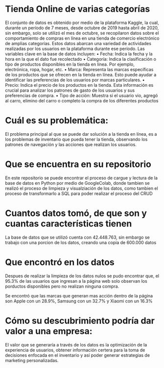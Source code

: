#   Tienda Online de varias categorías

El conjunto de datos es obtenido por medio de la plataforma Kaggle, la cual, durante un período de 7 meses, desde octubre de 2019 hasta abril de 2020, sin embargo, solo se utilizó el mes de octubre, se recopilaron datos sobre el comportamiento de compras en línea en una tienda de comercio electrónico de amplias categorías. Estos datos abarcan una variedad de actividades realizadas por los usuarios en la plataforma durante ese período.
Las variables clave en la base de datos incluyen:
•	Fecha: Indica la fecha y la hora en la que el dato fue recolectado
•	Categoría: Indica la clasificación o tipo de productos disponibles en la tienda en línea. Por ejemplo, electrónica, ropa, hogar, etc.
•	Marca: Representa las marcas específicas de los productos que se ofrecen en la tienda en línea. Esto puede ayudar a identificar las preferencias de los usuarios por marcas particulares.
•	Precio: Indica el precio de los productos en la tienda. Esta información es crucial para analizar los patrones de gasto de los usuarios y sus preferencias de compra.
•	Tipo de acción: Muestra si el usuario vio, agregó al carro, elimino del carro o completo la compra de los diferentes productos


# Cuál es su problemática:
El problema principal al que se puede dar solución a la tienda en línea, es a los problemas de inventario que pueda tener la tienda, observando los patrones de navegación y las acciones que realizan los usuarios.   


# Que se encuentra en su repositorio
En este repositorio se puede encontrar el proceso de cargue y lectura de la base de datos en Python por medio de GoogleColab, donde tambien se realizó el proceso de limpieza y visualziación de los datos, como tambien el proceso de transformarlo a SQL para poder realizar el proceso del CRUD

# Cuantos datos tomó, de que son y cuantas características tienen
La base de datos que se utilizó cuenta con 42.448.763, sin embargo se trabajo con una porcion de los datos, creando una copia de 600.000 datos

# Que encontró en los datos

Despues de realizar la limpieza de los datos nulos se pudo encontrar que, el 95.3% de las usuarios que ingresan a la página web solo observan los porductos disponibles pero no realizan ninguna compra.

Se encontró que las marcas que generan mas acción dentro de la página son Apple con un 28.9%, Samsung con un 32.7% y Xiaomi con un 16.3%

# Cómo su descubrimiento podría dar valor a una empresa:
El valor que se generaría a través de los datos es la optimización de la experiencia de usuarios, obtener información certera para la toma de decisiones enfocada en el inventario y así poder generar estrategias de marketing personalizadas.